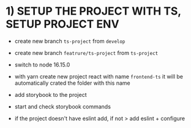# 1) SETUP THE PROJECT WITH TS, SETUP PROJECT ENV

* create new branch `ts-project` from `develop`

* create new branch `featrure/ts-project` from `ts-project`

* switch to node 16.15.0

* with yarn create new project react with name `frontend-ts` it will be automatically crated the folder with this name

* add storybook to the project

* start and check storybook commands

* if the project doesn't have eslint add, if not > add eslint + configure

